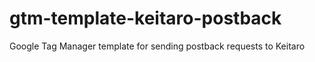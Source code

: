 # gtm-template-keitaro-postback
Google Tag Manager template for sending postback requests to Keitaro
